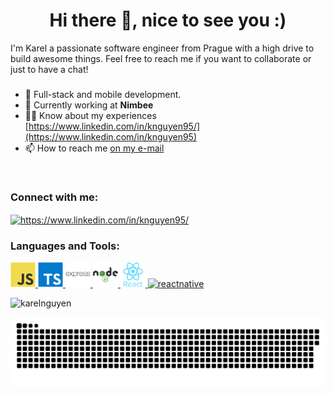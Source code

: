 <h1 align="center">Hi there 👋, nice to see you :)</h1>
I'm Karel a passionate software engineer from Prague with a high drive to build awesome things.
Feel free to reach me if you want to collaborate or just to have a chat! 

###

- 🚀 Full-stack and mobile development.
- 🔭 Currently working at **Nimbee**
- 👨‍💻 Know about my experiences [https://www.linkedin.com/in/knguyen95/](https://www.linkedin.com/in/knguyen95)
- 📫 How to reach me [on my e-mail](mailto:nguyenkar.95@gmail.com)

<br clear="both">


<h3 align="left">Connect with me:</h3>
<p align="left">
<a href="https://linkedin.com/in/https://www.linkedin.com/in/knguyen95/" target="blank"><img align="center" src="https://raw.githubusercontent.com/rahuldkjain/github-profile-readme-generator/master/src/images/icons/Social/linked-in-alt.svg" alt="https://www.linkedin.com/in/knguyen95/" height="30" width="40" /></a>
</p>

<h3 align="left">Languages and Tools:</h3>
<p align="left"> <a href="https://developer.mozilla.org/en-US/docs/Web/JavaScript" target="_blank" rel="noreferrer"> <img src="https://raw.githubusercontent.com/devicons/devicon/master/icons/javascript/javascript-original.svg" alt="javascript" width="40" height="40"/> </a> <a href="https://www.typescriptlang.org/" target="_blank" rel="noreferrer"> <img src="https://raw.githubusercontent.com/devicons/devicon/master/icons/typescript/typescript-original.svg" alt="typescript" width="40" height="40"/><a href="https://expressjs.com" target="_blank" rel="noreferrer"> <img src="https://raw.githubusercontent.com/devicons/devicon/master/icons/express/express-original-wordmark.svg" alt="express" width="40" height="40"/> </a> <a href="https://nodejs.org" target="_blank" rel="noreferrer"> <img src="https://raw.githubusercontent.com/devicons/devicon/master/icons/nodejs/nodejs-original-wordmark.svg" alt="nodejs" width="40" height="40"/> </a> <a href="https://reactjs.org/" target="_blank" rel="noreferrer"> <img src="https://raw.githubusercontent.com/devicons/devicon/master/icons/react/react-original-wordmark.svg" alt="react" width="40" height="40"/> </a> <a href="https://reactnative.dev/" target="_blank" rel="noreferrer"> <img src="https://reactnative.dev/img/header_logo.svg" alt="reactnative" width="40" height="40"/> </a> </a> </p>

<p align="left"> <img src="https://komarev.com/ghpvc/?username=karelnguyen&label=Profile%20views&color=0e75b6&style=flat" alt="karelnguyen" /> </p>

<picture>
  <source media="(prefers-color-scheme: dark)" srcset="https://raw.githubusercontent.com/karelnguyen/karelnguyen/output/github-snake-dark.svg?palette=github-dark" />
  <source media="(prefers-color-scheme: light)" srcset="https://raw.githubusercontent.com/karelnguyen/karelnguyen/output/github-snake.svg" />
  <img alt="github-snake" src="github-snake.svg" />
</picture>
